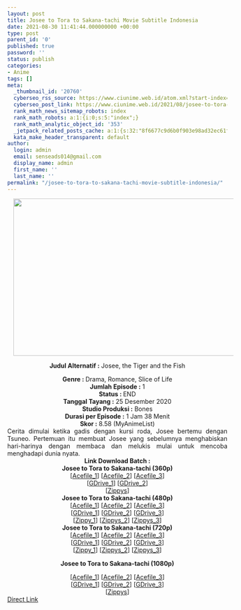 ```yaml
---
layout: post
title: Josee to Tora to Sakana-tachi Movie Subtitle Indonesia
date: 2021-08-30 11:41:44.000000000 +00:00
type: post
parent_id: '0'
published: true
password: ''
status: publish
categories:
- Anime
tags: []
meta:
  _thumbnail_id: '20760'
  cyberseo_rss_source: https://www.ciunime.web.id/atom.xml?start-index=151&max-results=150
  cyberseo_post_link: https://www.ciunime.web.id/2021/08/josee-to-tora-to-sakana-tachi-movie.html
  rank_math_news_sitemap_robots: index
  rank_math_robots: a:1:{i:0;s:5:"index";}
  rank_math_analytic_object_id: '353'
  _jetpack_related_posts_cache: a:1:{s:32:"8f6677c9d6b0f903e98ad32ec61f8deb";a:2:{s:7:"expires";i:1655740711;s:7:"payload";a:3:{i:0;a:1:{s:2:"id";i:26902;}i:1;a:1:{s:2:"id";i:26891;}i:2;a:1:{s:2:"id";i:26893;}}}}
  kata_make_header_transparent: default
author:
  login: admin
  email: senseads014@gmail.com
  display_name: admin
  first_name: ''
  last_name: ''
permalink: "/josee-to-tora-to-sakana-tachi-movie-subtitle-indonesia/"
---
```

<div style="text-align: center;">
<div style="text-align: left;">
<div class="separator" style="clear: both; text-align: center;"><a href="https://1.bp.blogspot.com/-89rn7wzRS00/YSy_Q49RL4I/AAAAAAAAfBE/-gSP_xLIuPI7lyER62kzFBZQuxupFsbAQCLcBGAsYHQ/s1280/Josee%2Bto%2BTora%2Bto%2BSakana-tachi.jpg" style="margin-left: 1em; margin-right: 1em;"><img border="0" data-original-height="720" data-original-width="1280" height="360" src="{{ site.baseurl }}/assets/2021/08/Josee%2Bto%2BTora%2Bto%2BSakana-tachi.jpg" width="640" /></a></div>
<div class="separator" style="clear: both; text-align: center;"></div>
</div>
<p><b>Judul Alternatif :</b>&nbsp;Josee, the Tiger and the Fish</div>
<div style="text-align: center;"><b>Genre :&nbsp;</b>Drama, Romance, Slice of Life</div>
<div style="text-align: center;"><b></b></div>
<div style="text-align: center;"><b>Jumlah Episode :</b>&nbsp;1<br /><b>Status :&nbsp;</b>END<br /><b>Tanggal Tayang :</b>&nbsp;25 Desember 2020<br /><b>Studio Produksi :</b>&nbsp;<b></b>Bones<br /><b>Durasi per Episode :</b>&nbsp;1 Jam 38 Menit</div>
<div style="text-align: center;"><b>Skor :</b>&nbsp;8.58 (MyAnimeList)</div>
<div style="text-align: center;"></div>
<div style="text-align: justify;">
<div>Cerita dimulai ketika gadis dengan kursi roda, Josee bertemu dengan Tsuneo. Pertemuan itu membuat Josee yang sebelumnya menghabiskan hari-harinya dengan membaca dan melukis mulai untuk mencoba menghadapi dunia nyata.</div>
</div>
<div style="text-align: justify;"></div>
<div style="text-align: justify;"></div>
<div style="text-align: center;"><b>Link Download Batch :</b></div>
<div style="text-align: center;">
<div style="text-align: center;"><b>Josee to Tora to Sakana-tachi&nbsp;(360p)</b></div>
<div style="text-align: center;">[<a href="https://acefile.co/f/53724170/kusonime-persahabatan-harimau-dan-ikan-bedeh-360p-rar" target="_blank" rel="noopener">Acefile_1</a>] [<a href="https://acefile.co/f/47379366/gatsunime-net-joseetorasakana_360p-mp4" target="_blank" rel="noopener">Acefile_2</a>] [<a href="https://acefile.co/f/53650750/batchindo_joseetora_webdl_360p-rar" target="_blank" rel="noopener">Acefile_3</a>]</div>
</div>
<div style="text-align: center;">[<a href="https://drive.google.com/uc?export=download&amp;id=1anq4sMO6V_3gc-5_lz0y4d5vJ21-NzWs" target="_blank" rel="noopener">GDrive_1</a>] [<a href="https://drive.google.com/uc?export=download&amp;id=1xrDcVmCTne_caPcXHe8Y1LO5z-yDNNiL" target="_blank" rel="noopener">GDrive_2</a>]</div>
<div style="text-align: center;">[<a href="https://www68.zippyshare.com/v/ZzjvZFk2/file.html" target="_blank" rel="noopener">Zippys</a>]</div>
<div style="text-align: center;"></div>
<div style="text-align: center;">
<div style="text-align: center;"><span style="text-align: left;"><b>Josee to Tora to Sakana-tachi&nbsp;</b></span><b>(480p)</b></div>
<div>
<div>[<a href="https://acefile.co/f/53554931/neonime_josee-harimau-dan-ikan-web-dl-1080fhd-480p-zip" target="_blank" rel="noopener">Acefile_1</a>] [<a href="https://acefile.co/f/47379368/gatsunime-net-joseetorasakana_480p-mp4" target="_blank" rel="noopener">Acefile_2</a>] [<a href="https://acefile.co/f/53650752/batchindo_joseetora_webdl_480p-rar" target="_blank" rel="noopener">Acefile_3</a>]</div>
</div>
<div>[<a href="https://drive.google.com/uc?export=download&amp;id=16jW2rxF03CVU_b-6Kien77lDFIkJDvXt" target="_blank" rel="noopener">GDrive_1</a>] [<a href="https://drive.google.com/uc?export=download&amp;id=1B3f4VpjMH9VQQ3e3nrkEIo7I9ZbcoAnT" target="_blank" rel="noopener">GDrive_2</a>] [<a href="https://drive.google.com/uc?export=download&amp;id=1C1iCoYG29bIBS3fwUxrY8ScgLclrB_as" target="_blank" rel="noopener">GDrive_3</a>]</div>
<div>[<a href="https://www98.zippyshare.com/v/NH6QsifC/file.html" target="_blank" rel="noopener">Zippy_1</a>] [<a href="https://www66.zippyshare.com/v/Asy1mOVo/file.html" target="_blank" rel="noopener">Zippys_2</a>] [<a href="https://www68.zippyshare.com/v/74p425JR/file.html" target="_blank" rel="noopener">Zippys_3</a>]</div>
</div>
<div style="text-align: center;"></div>
<div style="text-align: center;">
<div style="text-align: center;"><span style="text-align: left;"><b>Josee to Tora to Sakana-tachi&nbsp;</b></span><b>(720p)</b></div>
<div>
<div>[<a href="https://acefile.co/f/53555756/neonime_josee-harimau-dan-ikan-web-dl-1080fhd-720p-zip" target="_blank" rel="noopener">Acefile_1</a>] [<a href="https://acefile.co/f/47379369/gatsunime-net-joseetorasakana_720p-mp4" target="_blank" rel="noopener">Acefile_2</a>] [<a href="https://acefile.co/f/53650757/batchindo_joseetora_webdl_720p-rar" target="_blank" rel="noopener">Acefile_3</a>]</div>
</div>
<div>[<a href="https://drive.google.com/uc?export=download&amp;id=1gnQ83kuBG_J8oVonQNA6rxlZgtAi_10E" target="_blank" rel="noopener">GDrive_1</a>] [<a href="https://drive.google.com/uc?export=download&amp;id=13rcrd1WfvGOY4L-WBK3qXAFUQOaHAibg" target="_blank" rel="noopener">GDrive_2</a>] [<a href="https://drive.google.com/uc?export=download&amp;id=19j8iei061wXCwqkGPK7z_u-UDo5ZTAlq" target="_blank" rel="noopener">GDrive_3</a>]</div>
<div>[<a href="https://www62.zippyshare.com/v/xvIOYaIW/file.html" target="_blank" rel="noopener">Zippy_1</a>] [<a href="https://www66.zippyshare.com/v/1HDSFHRn/file.html" target="_blank" rel="noopener">Zippys_2</a>] [<a href="https://www68.zippyshare.com/v/1SXH5k1C/file.html" target="_blank" rel="noopener">Zippys_3</a>]</div>
<p><b>Josee to Tora to Sakana-tachi (1080p)</b>
<div>
<div>[<a href="https://acefile.co/f/53557083/neonime_josee-harimau-dan-ikan-web-dl-1080fhd-1080p-zip" target="_blank" rel="noopener">Acefile_1</a>] [<a href="https://acefile.co/f/47379373/gatsunime-net-joseetorasakana_1080p-mp4" target="_blank" rel="noopener">Acefile_2</a>] [<a href="https://acefile.co/f/53650766/batchindo_joseetora_webdl_mkv1080p-rar" target="_blank" rel="noopener">Acefile_3</a>]</div>
</div>
<div>[<a href="https://drive.google.com/uc?export=download&amp;id=1hQojD6Bi1QLc7YNuIaKruzHOMatzJNxt" target="_blank" rel="noopener">GDrive_1</a>] [<a href="https://drive.google.com/uc?export=download&amp;id=1TX7J-waKjwAiO7VfBk1_zPdvkHSHqacA" target="_blank" rel="noopener">GDrive_2</a>] [<a href="https://drive.google.com/uc?export=download&amp;id=1stFNq6i-D8AVlquoXYa2isl_Nv3IkX_2" target="_blank" rel="noopener">GDrive_3</a>]</div>
<div>[<a href="https://www66.zippyshare.com/v/z1agjTU4/file.html" target="_blank" rel="noopener">Zippys</a>]</div>
</div>
<link rel="stylesheet" href="https://cdnjs.cloudflare.com/ajax/libs/font-awesome/4.7.0/css/font-awesome.min.css" />
<div class="divbtn"> <a href="https://handymansurrender.com/fihup8buzv?key=94550f7ce39444073321dde3b8782f97" class="btn"><i class="fa fa-download"></i> Direct Link</a> </div>
